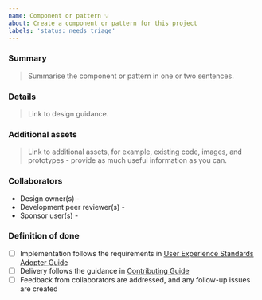 ```yaml
---
name: Component or pattern 💡
about: Create a component or pattern for this project
labels: 'status: needs triage'
---
```


### Summary

> Summarise the component or pattern in one or two sentences.

### Details

> Link to design guidance.

### Additional assets

> Link to additional assets, for example, existing code, images, and
> prototypes - provide as much useful information as you can.

### Collaborators

<!--
  Add a name in each of the options below, for example:
  - Design owner - John Smith
-->

- Design owner(s) -
- Development peer reviewer(s) -
- Sponsor user(s) -

### Definition of done

- [ ] Implementation follows the requirements in
      [User Experience Standards Adopter Guide](https://github.ibm.com/IBMPrivateCloud/BedrockServices/blob/master/AdopterGuides/CommonUXStandardsAdoptionGuide.md#user-experience--user-interface-uxui-standards)
- [ ] Delivery follows the guidance in
      [Contributing Guide](https://github.com/carbon-design-system/ibm-cloud-cognitive/blob/master/.github/CONTRIBUTING.md#5-make-a-pull-request)
- [ ] Feedback from collaborators are addressed, and any follow-up issues are
      created
